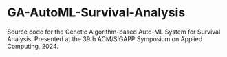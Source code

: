 # GA-AutoML-Survival-Analysis
Source code for the Genetic Algorithm-based Auto-ML System for Survival Analysis. Presented at the 39th ACM/SIGAPP Symposium on Applied Computing, 2024.
